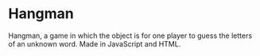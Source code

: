 # Hangman
Hangman, a game in which the object is for one player to guess the letters of an unknown word. Made in JavaScript and HTML.
